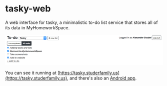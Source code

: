# tasky-web
A web interface for tasky, a minimalistic to-do list service that stores all of its data in MyHomeworkSpace.

![Screenshot](./screenshot.png)

You can see it running at [https://tasky.studerfamily.us](https://tasky.studerfamily.us), and there's also an [Android app](https://github.com/thatoddmailbox/tasky-android).

